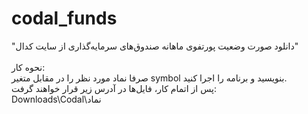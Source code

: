 # codal_funds
"دانلود صورت وضعیت پورتفوی ماهانه صندوق‌های سرمایه‌گذاری از سایت کدال" <br> <br>
نحوه کار: <br>
صرفا نماد مورد نظر را در مقابل متغیر symbol بنویسید و برنامه را اجرا کنید. <br>
پس از اتمام کار، فایل‌ها در آدرس زیر قرار خواهند گرفت: <br>
Downloads\Codal\نماد
